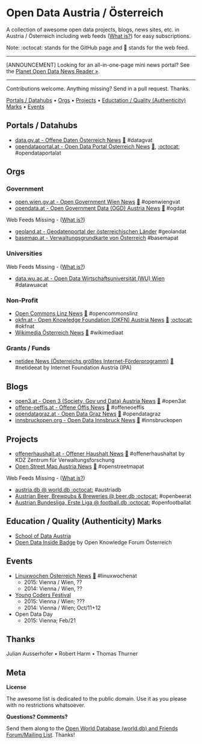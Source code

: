 
# Open Data Austria / Österreich


A collection of awesome open data projects, blogs, news sites, etc. in Austria / Österreich
including web feeds ([What is?](https://en.wikipedia.org/wiki/Web_feed))
for easy subscriptions.

Note: :octocat: stands for the GitHub page and :mega: stands for the web feed.

---

[ANNOUNCEMENT] Looking for an all-in-one-page mini news portal?
See the [Planet Open Data News Reader »](https://planetopendata.herokuapp.com/opendataaustria?style=top).

---

Contributions welcome. Anything missing? Send in a pull request. Thanks.


[Portals / Datahubs](#portals--datahubs) •
[Orgs](#orgs) •
[Projects](#projects) •
[Eductation / Quality (Authenticity) Marks](#education--quality-authenticity-marks) •
[Events](#events)


## Portals / Datahubs

- [data.gv.at - Offene Daten Österreich News](https://www.data.gv.at)
    [:mega:](https://www.data.gv.at/feed/)   #datagvat
- [opendataportal.at - Open Data Portal Österreich News](https://www.opendataportal.at)
    [:mega:](https://www.opendataportal.at/feed/),
    [:octocat:](https://github.com/OpenDataPortal-AT) #opendataportalat


## Orgs

### Government

- [open.wien.gv.at - Open Government Wien News](https://open.wien.gv.at)
    [:mega:](https://open.wien.gv.at/site/feed/)  #openwiengvat
- [opendata.at - Open Government Data (OGD) Austria News](http://opendata.at)
    [:mega:](http://opendata.at/site/blog.xml)  #ogdat

Web Feeds Missing - ([What is?](https://en.wikipedia.org/wiki/Web_feed))

- [geoland.at - Geodatenportal der österreichischen Länder](http://geoland.at)  #geolandat
- [basemap.at - Verwaltungsgrundkarte von Österreich](http://basemap.at)  #basemapat



### Universities

Web Feeds Missing - ([What is?](https://en.wikipedia.org/wiki/Web_feed))

- [data.wu.ac.at - Open Data Wirtschaftsuniversität (WU) Wien](http://data.wu.ac.at)  #datawuacat


### Non-Profit

- [Open Commons Linz News](http://opencommons.public1.linz.at)
    [:mega:](http://opencommons.public1.linz.at/feed)  #opencommonslinz
- [okfn.at - Open Knowledge Foundation (OKFN) Austria News](http://okfn.at/blog)
    [:mega:](http://okfn.at/feed/)
    [:octocat:](https://github.com/okfnat)  #okfnat
- [Wikimedia Österreich News](https://www.wikimedia.at)
    [:mega:](https://www.wikimedia.at/feed/)  #wikimediaat


### Grants / Funds

- [netidee News (Österreichs größtes Internet-Förderprogramm)](https://netidee.neurovation.net)
    [:mega:](https://netidee.neurovation.net/de/blog/feed)  #netideeat
    by Internet Foundation Austria (IPA) 

## Blogs

- [open3.at - Open 3 (Society, Gov und Data) Austria News](https://www.open3.at)
    [:mega:](http://feeds.feedburner.com/open3)  #open3at
- [offene-oeffis.at - Offene Öffis News](http://www.offene-oeffis.at)
    [:mega:](http://www.offene-oeffis.at/feed/)  #offeneoeffis
- [opendatagraz.at - Open Data Graz News](http://opendatagraz.at)
    [:mega:](http://www.opendatagraz.at/feed/)  #opendatagraz
- [innsbruckopen.org - Open Data Innsbruck News](http://innsbruckopen.org)
    [:mega:](http://innsbruckopen.org/feed/)  #innsbruckopen



## Projects

- [offenerhaushalt.at - Offener Haushalt News](https://www.offenerhaushalt.at/news)
   [:mega:](https://www.offenerhaushalt.at/news/feed)  #offenerhaushaltat
    by KDZ Zentrum für Verwaltungsforschung
- [Open Street Map Austria News](https://www.openstreetmap.at)
    [:mega:](https://www.openstreetmap.at/rss.xml)  #openstreetmapat

Web Feeds Missing - ([What is?](https://en.wikipedia.org/wiki/Web_feed))

- [austria.db @ world.db :octocat:](https://github.com/openmundi/austria.db)   #austriadb
- [Austrian Beer, Brewpubs & Breweries @ beer.db :octocat:](https://github.com/openbeer/at-austria)  #openbeerat
- [Austrian Bundesliga, Erste Liga @ football.db :octocat:](https://github.com/openfootball/at-austria)  #openfootballat


## Education / Quality (Authenticity) Marks

- [School of Data Austria](http://www.schoolofdata.at)
- [Open Data Inside Badge](http://www.opendatainside.com) by Open Knowledge Forum Österreich


## Events

- [Linuxwochen Österreich News](http://linuxwochen.at) [:mega:](http://www.linuxwochen.at/atom/)   #linuxwochenat
   - 2015: Vienna / Wien, ??
   - 2014: Vienna / Wien, ??
- [Young Coders Festival](http://www.youngcoders.at)
    - 2015: Vienna / Wien; ???
    - 2014: Vienna / Wien; Oct/11+12
- Open Data Day
    - 2015: Vienna; Feb/21


## Thanks

Julian Ausserhofer  • Robert Harm • Thomas Thurner


## Meta

**License**

The awesome list is dedicated to the public domain. Use it as you please with no restrictions whatsoever.

**Questions? Comments?**

Send them along to the [Open World Database (world.db) and Friends Forum/Mailing List](http://groups.google.com/group/openmundi). 
Thanks!
